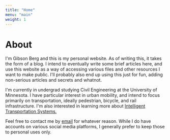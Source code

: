 ```yaml
---
title: "Home"
menu: "main"
weight: 1
---
```


# About

I'm Gibson Berg and this is my personal website. As of writing this, it takes the form of a blog.
I intend to eventually write some brief articles here, and use this website as a way of accessing
various files and other resources I want to make public. I'll probably also end up using this just
for fun, adding non-serious articles and secrets and whatnot.

I'm currently in undergrad studying Civil Engineering at the University of Minnesota. I have
particular interest in urban mobility, and intend to focus primarily on transportation, ideally
pedestrian, bicycle, and rail infrastructure. I'm also interested in learning more about
[Intelligent Transportation Systems.](https://en.wikipedia.org/wiki/Intelligent_transportation_system)

Feel free to contact me by [email](mailto:berg@gib.fyi) for whatever reason. While I do have accounts
on various social media platforms, I generally prefer to keep those to personal uses only.